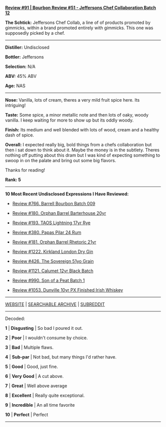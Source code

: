 
[**Review #91 | Bourbon Review #51 - Jeffersons Chef Collaboration Batch 12**]( https://t8ke.review/review-91-jeffersons-chef-collab-batch-12/)

**The Schtick:** Jeffersons Chef Collab, a line of of products promoted by gimmicks, within a brand promoted entirely with gimmicks. This one was supposedly picked by a chef.

-----

**Distiller:** Undisclosed

**Bottler:** Jeffersons

**Selection:** N/A

**ABV:**  45% ABV

**Age:** NAS 

-----

**Nose:**  Vanilla, lots of cream, theres a very mild fruit spice here. Its intriguing!

**Taste:** Some spice, a minor metallic note and then lots of oaky, woody vanilla. I keep waiting for more to show up but its oddly woody. 

**Finish:** Its medium and well blended with lots of wood, cream and a healthy dash of spice. 

**Overall:** I expected really big, bold things from a chefs collaboration but then i sat down to think about it. Maybe the money is in the subtlety. Theres nothing off putting about this dram but I was kind of expecting something to swoop in on the palate and bring out some big flavors.

Thanks for reading!

**Rank: 5**

----- 

**10 Most Recent Undisclosed Expressions I Have Reviewed:** 

- [Review #766. Barrell Bourbon Batch 009]( https://t8ke.review/review-766-barrell-bourbon-batch-009/) 

- [Review #180. Orphan Barrel Barterhouse 20yr]( https://t8ke.review/review-180-orphan-barrel-barterhouse-20yr-re-review/) 

- [Review #193. TAOS Lightning 17yr Rye]( https://t8ke.review/review-193-cerain-st-vain-lightning-kl-17yr-rye/) 

- [Review #380. Papas Pilar 24 Rum]( https://t8ke.review/review-380-papas-pilar-24/) 

- [Review #181. Orphan Barrel Rhetoric 21yr]( https://t8ke.review/review-181-orphan-barrel-rhetoric-21yr-re-review/) 

- [Review #1222. Kirkland London Dry Gin]( https://t8ke.review/review-1222-kirkland-london-dry-gin) 

- [Review #426. The Sovereign 51yo Grain]( https://t8ke.review/review-426-sovereign51grain/) 

- [Review #1121. Calumet 12yr Black Batch]( https://t8ke.review/review-1121-calumet-12yr-black-batch-single-rack-bourbon/) 

- [Review #990. Son of a Peat Batch 1]( https://t8ke.review/review-990-son-of-a-peat-batch-1/) 

- [Review #1053. Dunville 10yr PX Finished Irish Whiskey]( https://t8ke.review/review-1053-dunville-10yr-px-finished-irish-whiskey/) 

-----

[WEBSITE](https://t8ke.review) | [SEARCHABLE ARCHIVE](https://t8ke.review/review-archive/) | [SUBREDDIT](https://reddit.com/r/t8kereviews)

-----

Decoded:

**1** | **Disgusting** | So bad I poured it out.

**2** | **Poor** | I wouldn't consume by choice.

**3** | **Bad** | Multiple flaws.

**4** | **Sub-par** | Not bad, but many things I'd rather have.

**5** | **Good** | Good, just fine.

**6** | **Very Good** | A cut above.

**7** | **Great** | Well above average

**8** | **Excellent** | Really quite exceptional.

**9** | **Incredible** | An all time favorite

**10** | **Perfect** | Perfect

----

